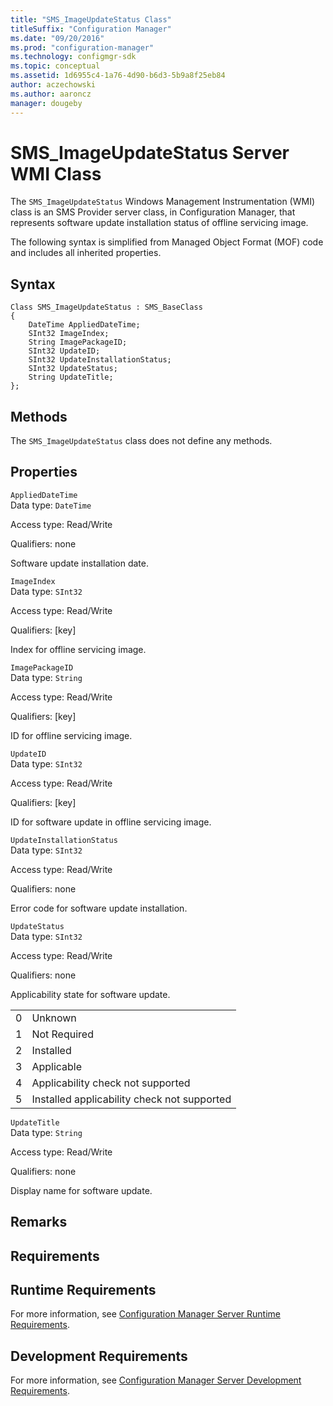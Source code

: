 ```yaml
---
title: "SMS_ImageUpdateStatus Class"
titleSuffix: "Configuration Manager"
ms.date: "09/20/2016"
ms.prod: "configuration-manager"
ms.technology: configmgr-sdk
ms.topic: conceptual
ms.assetid: 1d6955c4-1a76-4d90-b6d3-5b9a8f25eb84
author: aczechowski
ms.author: aaroncz
manager: dougeby
---
```

# SMS_ImageUpdateStatus Server WMI Class
The `SMS_ImageUpdateStatus` Windows Management Instrumentation (WMI) class is an SMS Provider server class, in Configuration Manager, that represents software update installation status of offline servicing image.  

 The following syntax is simplified from Managed Object Format (MOF) code and includes all inherited properties.  

## Syntax  

```  
Class SMS_ImageUpdateStatus : SMS_BaseClass  
{  
    DateTime AppliedDateTime;  
    SInt32 ImageIndex;  
    String ImagePackageID;  
    SInt32 UpdateID;  
    SInt32 UpdateInstallationStatus;  
    SInt32 UpdateStatus;  
    String UpdateTitle;  
};  
```  

## Methods  
 The `SMS_ImageUpdateStatus` class does not define any methods.  

## Properties  
 `AppliedDateTime`  
 Data type: `DateTime`  

 Access type: Read/Write  

 Qualifiers: none  

 Software update installation date.  

 `ImageIndex`  
 Data type: `SInt32`  

 Access type: Read/Write  

 Qualifiers: [key]  

 Index for offline servicing image.  

 `ImagePackageID`  
 Data type: `String`  

 Access type: Read/Write  

 Qualifiers: [key]  

 ID for offline servicing image.  

 `UpdateID`  
 Data type: `SInt32`  

 Access type: Read/Write  

 Qualifiers: [key]  

 ID for software update in offline servicing image.  

 `UpdateInstallationStatus`  
 Data type: `SInt32`  

 Access type: Read/Write  

 Qualifiers: none  

 Error code for software update installation.  

 `UpdateStatus`  
 Data type: `SInt32`  

 Access type: Read/Write  

 Qualifiers: none  

 Applicability state for software update.  

|||  
|-|-|  
|0|Unknown|  
|1|Not Required|  
|2|Installed|  
|3|Applicable|  
|4|Applicability check not supported|  
|5|Installed applicability check not supported|  

 `UpdateTitle`  
 Data type: `String`  

 Access type: Read/Write  

 Qualifiers: none  

 Display name for software update.  

## Remarks  

## Requirements  

## Runtime Requirements  
 For more information, see [Configuration Manager Server Runtime Requirements](../../../develop/core/reqs/server-runtime-requirements.md).  

## Development Requirements  
 For more information, see [Configuration Manager Server Development Requirements](../../../develop/core/reqs/server-development-requirements.md).
